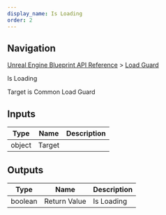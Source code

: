 ```yaml
---
display_name: Is Loading
order: 2
---
```

## Navigation

[Unreal Engine Blueprint API Reference](https://dev.epicgames.com/documentation/en-us/unreal-engine/BlueprintAPI) > [Load Guard](https://dev.epicgames.com/documentation/en-us/unreal-engine/BlueprintAPI/LoadGuard)

Is Loading

Target is Common Load Guard

## Inputs

| Type | Name | Description |
| --- | --- | --- |
| object | Target |  |

## Outputs

| Type | Name | Description |
| --- | --- | --- |
| boolean | Return Value | Is Loading |
